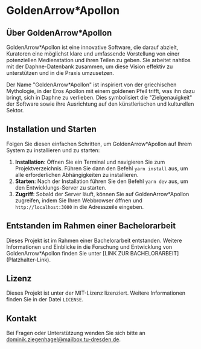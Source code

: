 # GoldenArrow*Apollon

## Über GoldenArrow*Apollon

GoldenArrow*Apollon ist eine innovative Software, die darauf abzielt, Kuratoren eine möglichst klare und umfassende Vorstellung von einer potenziellen Medienstation und ihren Teilen zu geben. Sie arbeitet nahtlos mit der Daphne-Datenbank zusammen, um diese Vision effektiv zu unterstützen und in die Praxis umzusetzen.

Der Name "GoldenArrow*Apollon" ist inspiriert von der griechischen Mythologie, in der Eros Apollon mit einem goldenen Pfeil trifft, was ihn dazu bringt, sich in Daphne zu verlieben. Dies symbolisiert die "Zielgenauigkeit" der Software sowie ihre Ausrichtung auf den künstlerischen und kulturellen Sektor.

## Installation und Starten

Folgen Sie diesen einfachen Schritten, um GoldenArrow*Apollon auf Ihrem System zu installieren und zu starten:

1. **Installation**: Öffnen Sie ein Terminal und navigieren Sie zum Projektverzeichnis. Führen Sie dann den Befehl `yarn install` aus, um alle erforderlichen Abhängigkeiten zu installieren.
2. **Starten**: Nach der Installation führen Sie den Befehl `yarn dev` aus, um den Entwicklungs-Server zu starten.
3. **Zugriff**: Sobald der Server läuft, können Sie auf GoldenArrow*Apollon zugreifen, indem Sie Ihren Webbrowser öffnen und `http://localhost:3000` in die Adresszeile eingeben.

## Entstanden im Rahmen einer Bachelorarbeit

Dieses Projekt ist im Rahmen einer Bachelorarbeit entstanden. Weitere Informationen und Einblicke in die Forschung und Entwicklung von GoldenArrow*Apollon finden Sie unter [LINK ZUR BACHELORARBEIT] (Platzhalter-Link).

## Lizenz

Dieses Projekt ist unter der MIT-Lizenz lizenziert. Weitere Informationen finden Sie in der Datei `LICENSE`.

## Kontakt

Bei Fragen oder Unterstützung wenden Sie sich bitte an dominik.ziegenhagel@mailbox.tu-dresden.de.
